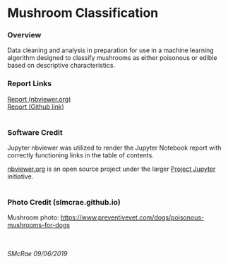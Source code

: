 # Mushroom Classification

### Overview
Data cleaning and analysis in preparation for use in a machine learning algorithm designed to classify mushrooms
as either poisonous or edible based on descriptive characteristics.<br>

### Report Links

<a href="https://nbviewer.org/github/slmcrae/mushroom_classification/blob/master/mushroom.ipynb" target="_blank">Report (nbviewer.org)</a><br>
<a href="https://github.com/slmcrae/mushroom_classification/blob/master/mushroom.ipynb" target="_blank">Report (Github link)</a><br>
<br>

### Software Credit
Jupyter nbviewer was utilized to render the Jupyter Notebook report with correctly functioning links in the table of contents.<br>

<a href="https://nbviewer.org/" target="_blank">nbviewer.org</a> is an open source project under the larger <a href="https://jupyter.org/" target="_blank">Project Jupyter</a> initiative.<br>
<br>

### Photo Credit (slmcrae.github.io)
Mushroom photo:  https://www.preventivevet.com/dogs/poisonous-mushrooms-for-dogs<br>
<br>
<br>

_SMcRae_ _09/06/2019_<br>